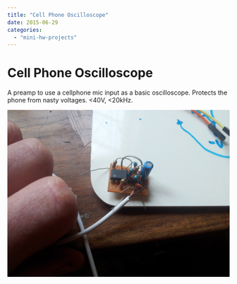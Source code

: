 ```yaml
---
title: "Cell Phone Oscilloscope"
date: 2015-06-29
categories: 
  - "mini-hw-projects"
---
```


# Cell Phone Oscilloscope

A preamp to use a cellphone mic input as a basic oscilloscope. Protects the phone from nasty voltages. <40V, <20kHz. 

![](images/1905881435586632733.jpg)

